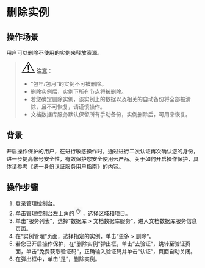 # 删除实例<a name="dds_03_0004"></a>

## 操作场景<a name="section51218066203238"></a>

用户可以删除不使用的实例来释放资源。

>![](public_sys-resources/icon-notice.gif) **注意：**   
>-   “包年/包月”的实例不可被删除。  
>-   删除实例后，实例下所有节点将被删除。  
>-   若您确定删除实例，该实例上的数据以及相关的自动备份将全部被清除，且不可恢复，请谨慎操作。  
>-   文档数据库服务默认保留所有手动备份，实例删除后，可用来恢复。  

## 背景<a name="section6437112514327"></a>

开启操作保护的用户，在进行敏感操作时，通过进行二次认证再次确认您的身份，进一步提高帐号安全性，有效保护您安全使用云产品。关于如何开启操作保护，具体请参考《统一身份认证服务用户指南》的内容。

## 操作步骤<a name="s73bfa9753f8846dca66db91183a48e1c"></a>

1.  登录管理控制台。
2.  单击管理控制台左上角的![](figures/region.png)，选择区域和项目。
3.  单击“服务列表”，选择“数据库  \>  文档数据库服务“，进入文档数据库服务信息页面。
4.  在“实例管理“页面，选择指定的实例，单击“更多  \>  删除“。
5.  若您已开启操作保护，在“删除实例“弹出框，单击“去验证“，跳转至验证页面，单击“免费获取验证码“，正确输入验证码并单击“认证“，页面自动关闭。
6.  在弹出框中，单击“是”，删除实例。

